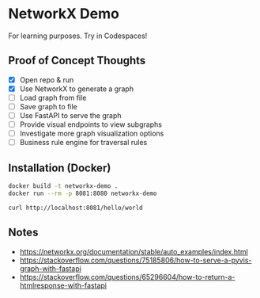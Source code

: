 # NetworkX Demo

For learning purposes. Try in Codespaces!

## Proof of Concept Thoughts

- [x] Open repo & run
- [x] Use NetworkX to generate a graph
- [ ] Load graph from file
- [ ] Save graph to file
- [ ] Use FastAPI to serve the graph
- [ ] Provide visual endpoints to view subgraphs
- [ ] Investigate more graph visualization options
- [ ] Business rule engine for traversal rules

## Installation (Docker)

```bash
docker build -t networkx-demo .
docker run --rm -p 8081:8080 networkx-demo

curl http://localhost:8081/hello/world
```

## Notes

* https://networkx.org/documentation/stable/auto_examples/index.html
* https://stackoverflow.com/questions/75185806/how-to-serve-a-pyvis-graph-with-fastapi
* https://stackoverflow.com/questions/65296604/how-to-return-a-htmlresponse-with-fastapi
